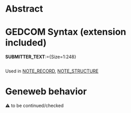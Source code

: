 ﻿# Abstract

# GEDCOM Syntax (extension included)

**SUBMITTER_TEXT**:={Size=1:248}
<pre>
</pre>
Used in <a href=Ged.NOTE_RECORD.md>NOTE_RECORD</a>, <a href=Ged.NOTE_STRUCTURE.md>NOTE_STRUCTURE</a><br />

# Geneweb behavior


:warning: to be continued/checked

